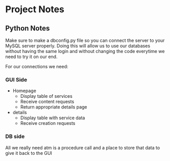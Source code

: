 # Project Notes

## Python Notes

Make sure to make a dbconfig.py file so you can connect the server to your MySQL server properly. Doing this will allow us to use our databases without having the same login and without changing the code everytime we need to try it on our end.

For our connections we need:

### GUI Side

- Homepage
  - Display table of services
  - Receive content requests
  - Return appropriate details page
- details
  - Display table with service data
  - Receive creation requests

### DB side

All we really need atm is a procedure call and a place to store that data to give it back to the GUI
